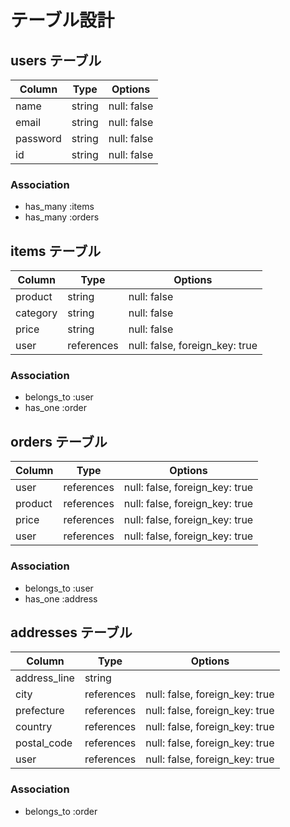 # テーブル設計

## users テーブル

| Column   | Type   | Options     |
| -------- | ------ | ----------- |
| name     | string | null: false |
| email    | string | null: false |
| password | string | null: false |
| id       | string | null: false |

### Association

- has_many :items
- has_many :orders

## items テーブル

| Column   | Type       | Options                        |
| -------- | ---------- | ------------------------------ |
| product  | string     | null: false                    |
| category | string     | null: false                    |
| price    | string     | null: false                    |
| user     | references | null: false, foreign_key: true |

### Association

- belongs_to :user
- has_one :order

## orders テーブル

| Column  | Type       | Options                        |
| ------- | ---------- | ------------------------------ |
| user    | references | null: false, foreign_key: true |
| product | references | null: false, foreign_key: true |
| price   | references | null: false, foreign_key: true |
| user    | references | null: false, foreign_key: true |

### Association

- belongs_to :user
- has_one :address

## addresses テーブル

| Column       | Type       | Options                        |
| ------------ | ---------- | ------------------------------ |
| address_line | string     |                                |
| city         | references | null: false, foreign_key: true |
| prefecture   | references | null: false, foreign_key: true |
| country      | references | null: false, foreign_key: true |
| postal_code  | references | null: false, foreign_key: true |
| user         | references | null: false, foreign_key: true |

### Association

- belongs_to :order